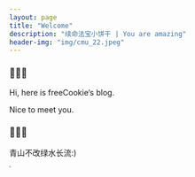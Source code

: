 ```yaml
---
layout: page
title: "Welcome"
description: "续命法宝小饼干 | You are amazing"
header-img: "img/cmu_22.jpeg"
---
```


### 🍪🍪🍪

Hi, here is freeCookie‘s blog.

Nice to meet you. 

### 🍪🍪🍪

青山不改绿水长流:)

<img src="https://raw.githubusercontent.com/YijiaJin/Plot/master/hunt.jpeg" style="zoom:20%">




























